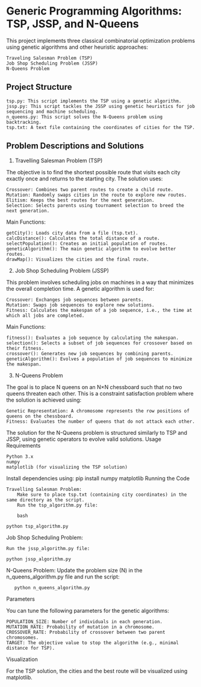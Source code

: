 # Generic Programming Algorithms: TSP, JSSP, and N-Queens

This project implements three classical combinatorial optimization problems using genetic algorithms and other heuristic approaches:

    Traveling Salesman Problem (TSP)
    Job Shop Scheduling Problem (JSSP)
    N-Queens Problem


## Project Structure

    tsp.py: This script implements the TSP using a genetic algorithm.
    jssp.py: This script tackles the JSSP using genetic heuristics for job sequencing and machine scheduling.
    n_queens.py: This script solves the N-Queens problem using backtracking.
    tsp.txt: A text file containing the coordinates of cities for the TSP.

## Problem Descriptions and Solutions
1. Travelling Salesman Problem (TSP)

The objective is to find the shortest possible route that visits each city exactly once and returns to the starting city. The solution uses:

    Crossover: Combines two parent routes to create a child route.
    Mutation: Randomly swaps cities in the route to explore new routes.
    Elitism: Keeps the best routes for the next generation.
    Selection: Selects parents using tournament selection to breed the next generation.

Main Functions:

    getCity(): Loads city data from a file (tsp.txt).
    calcDistance(): Calculates the total distance of a route.
    selectPopulation(): Creates an initial population of routes.
    geneticAlgorithm(): The main genetic algorithm to evolve better routes.
    drawMap(): Visualizes the cities and the final route.

2. Job Shop Scheduling Problem (JSSP)

This problem involves scheduling jobs on machines in a way that minimizes the overall completion time. A genetic algorithm is used for:

    Crossover: Exchanges job sequences between parents.
    Mutation: Swaps job sequences to explore new solutions.
    Fitness: Calculates the makespan of a job sequence, i.e., the time at which all jobs are completed.

Main Functions:

    fitness(): Evaluates a job sequence by calculating the makespan.
    selection(): Selects a subset of job sequences for crossover based on their fitness.
    crossover(): Generates new job sequences by combining parents.
    geneticAlgorithm(): Evolves a population of job sequences to minimize the makespan.

3. N-Queens Problem

The goal is to place N queens on an N×N chessboard such that no two queens threaten each other. This is a constraint satisfaction problem where the solution is achieved using:

    Genetic Representation: A chromosome represents the row positions of queens on the chessboard.
    Fitness: Evaluates the number of queens that do not attack each other.

The solution for the N-Queens problem is structured similarly to TSP and JSSP, using genetic operators to evolve valid solutions.
Usage
Requirements

    Python 3.x
    numpy
    matplotlib (for visualizing the TSP solution)

Install dependencies using:
    pip install numpy matplotlib
Running the Code

    Travelling Salesman Problem:
        Make sure to place tsp.txt (containing city coordinates) in the same directory as the script.
        Run the tsp_algorithm.py file:

        bash

    python tsp_algorithm.py

Job Shop Scheduling Problem:

    Run the jssp_algorithm.py file:

    python jssp_algorithm.py

N-Queens Problem:
    Update the problem size (N) in the n_queens_algorithm.py file and run the script:

       python n_queens_algorithm.py

Parameters

You can tune the following parameters for the genetic algorithms:

    POPULATION_SIZE: Number of individuals in each generation.
    MUTATION_RATE: Probability of mutation in a chromosome.
    CROSSOVER_RATE: Probability of crossover between two parent chromosomes.
    TARGET: The objective value to stop the algorithm (e.g., minimal distance for TSP).

Visualization

For the TSP solution, the cities and the best route will be visualized using matplotlib.